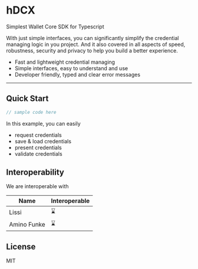 # hDCX

Simplest Wallet Core SDK for Typescript

With just simple interfaces, you can significantly simplify the credential managing logic in you project. And it also covered in all aspects of speed, robustness, security and privacy to help you build a better experience.

- Fast and lightweight credential managing
- Simple interfaces, easy to understand and use
- Developer friendly, typed and clear error messages

---

<!-- View full documentation on [here]() -->

## Quick Start

```ts
// sample code here
```

In this example, you can easily

- request credentials
- save & load credentials
- present credentials
- validate credentials

## Interoperability

We are interoperable with

| Name        | Interoperable |
| ----------- | ------------- |
| Lissi       | ⌛            |
| Amino Funke | ⌛            |

## License

MIT

